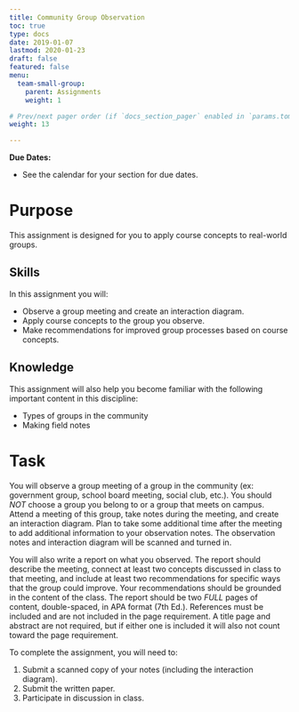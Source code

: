```yaml
---
title: Community Group Observation
toc: true
type: docs
date: 2019-01-07
lastmod: 2020-01-23
draft: false
featured: false
menu:
  team-small-group:
    parent: Assignments
    weight: 1

# Prev/next pager order (if `docs_section_pager` enabled in `params.toml`)
weight: 13

---
```


**Due Dates:**

  * See the calendar for your section for due dates.

Purpose
=======

This assignment is designed for you to apply course concepts to real-world groups.

Skills
------

In this assignment you will:

* Observe a group meeting and create an interaction diagram.
* Apply course concepts to the group you observe.
* Make recommendations for improved group processes based on course concepts.

Knowledge
---------

This assignment will also help you become familiar with the following important content in this discipline:

* Types of groups in the community
* Making field notes

Task
====

You will observe a group meeting of a group in the community (ex: government group, school board meeting, social club, etc.).
You should *NOT* choose a group you belong to or a group that meets on campus.
Attend a meeting of this group, take notes during the meeting, and create an interaction diagram.
Plan to take some additional time after the meeting to add additional information to your observation notes.
The observation notes and interaction diagram will be scanned and turned in.

You will also write a report on what you observed.
The report should describe the meeting, connect at least two concepts discussed in class to that meeting, and include at least two recommendations for specific ways that the group could improve.
Your recommendations should be grounded in the content of the class.
The report should be two *FULL* pages of content, double-spaced, in APA format (7th Ed.).
References must be included and are not included in the page requirement.
A title page and abstract are not required, but if either one is included it will also not count toward the page requirement.

To complete the assignment, you will need to:

1. Submit a scanned copy of your notes (including the interaction diagram).
2. Submit the written paper.
3. Participate in discussion in class.

<!--
Examples
--------

Here is an example debate.[^student-permission]

{{< youtube 9oiPG1VIzR4 >}}
-->

<!--
Criteria for Success
====================

This presentation is graded for completion out of 25 points.

Component                       | Points
--------------------------------|-------
Topic Reserved                  | 5
Preparation Outline (on time)   | 5
Visual Aid (on time)            | 5
Presentation Delivered(on time) | 10
-->

<!--
Acknowledgments
===============
-->
<!--
[^student-permission]: Many thanks to the students who have given me permission to use examples based on their work. Student consent forms are on file.
-->

<!-- Links -->

<!-- Previous Versions:

   v#   | Date       | Modifications
  ------|------------|:--------------
  v0.00 | 2020-01-23 | Initial version

-->
